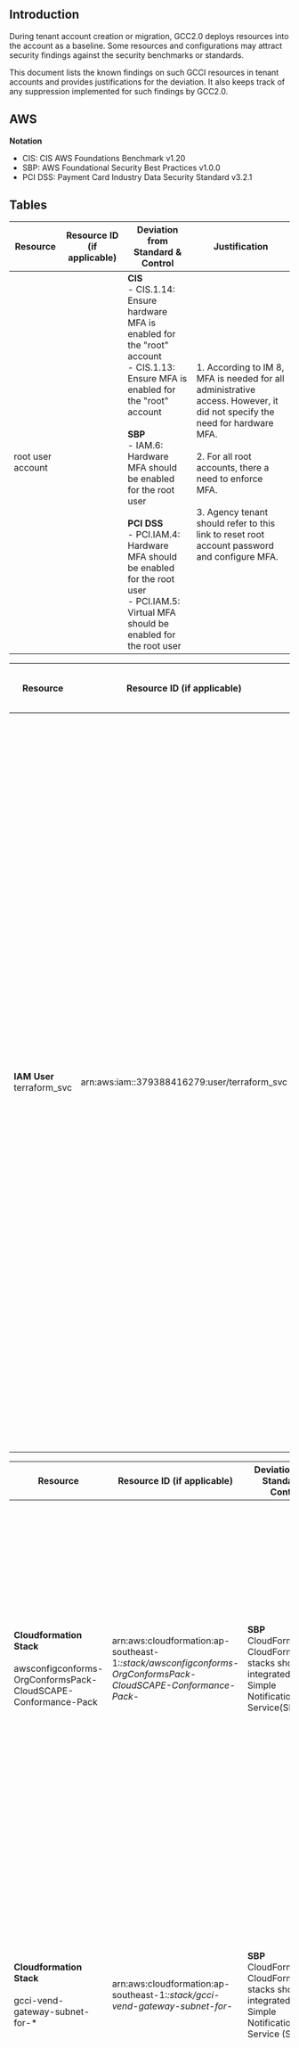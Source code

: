 ## Introduction

During tenant account creation or migration, GCC2.0 deploys resources into the account as a baseline. Some resources and configurations may attract security findings against the security benchmarks or standards.

This document lists the known findings on such GCCI resources in tenant accounts and provides justifications for the deviation. It also keeps track of any suppression implemented for such findings by GCC2.0.

## AWS

**Notation**

* CIS: CIS AWS Foundations Benchmark v1.20
* SBP: AWS Foundational Security Best Practices v1.0.0
* PCI DSS: Payment Card Industry Data Security Standard v3.2.1


## Tables

| Resource | Resource ID (if applicable) | Deviation from Standard & Control | Justification |
| ------------- |-------------|-------------|-------------|
| root user account      | | **CIS**<br>- CIS.1.14: Ensure hardware MFA is enabled for the "root" account<br>- CIS.1.13: Ensure MFA is enabled for the "root" account<br><br>**SBP**<br>- IAM.6: Hardware MFA should be enabled for the root user<br><br>**PCI DSS**<br>- PCI.IAM.4: Hardware MFA should be enabled for the root user<br>- PCI.IAM.5: Virtual MFA should be enabled for the root user |1. According to IM 8, MFA is needed for all administrative access. However, it did not specify the need for hardware MFA.<br><br>2.	For all root accounts, there a need to enforce MFA.<br><br>3. Agency tenant should refer to this link to reset root account password and configure MFA. |



| Resource | Resource ID (if applicable) | Deviation from Standard & Control | Justification |
| ------------- |-------------|-------------|-------------|
|  **IAM User**<br>terraform_svc    |  arn:aws:iam::379388416279:user/terraform_svc   |**CIS**<br>-	CIS.1.4: Ensure access keys are rotated every 90 days or less<br>-	CIS.1.3: Ensure credentials unused for 90 days or greater are disabled<br><br>**SBP**<br>-	IAM.3: IAM users' access keys should be rotated every 90 days or less<br><br>**PCI DSS**<br>- PCI.IAM.7: Unused IAM user credentials should be removed<br>- PCI.IAM.6: MFA should be enabled for all IAM users |1. This IAM user is reserved for tenants to manage their infrastructure using IaC. Currently it is not in use, and there is no permission attached to it. In future, tenants will be managing the permissions for this IAM user based on their needs.<br><br>2. The IAM key and secret generation is fully handled by automation. The key and secret are only used by terraform workspace and nobody else has access to the key and secret. SCP is also in place to block tenants from adding, deactivating or removing existing key secret pair. <br><br>3. Removal of unused credentials for more than 90 days is no longer valid because there is a chance that a tenant has no change made or trigger a terraform plan and apply in 90 days. |



| Resource | Resource ID (if applicable) | Deviation from Standard & Control | Justification |
| ------------- |-------------|-------------|-------------|
| **Cloudformation Stack**<br><br>awsconfigconforms-OrgConformsPack-CloudSCAPE-Conformance-Pack | arn:aws:cloudformation:ap-southeast-1:*:stack/awsconfigconforms-OrgConformsPack-CloudSCAPE-Conformance-Pack-* | **SBP**<br>CloudFormation.1: CloudFormation stacks should be integrated with Simple Notification Service(SNS) | This cloudformation is a deployment of AWS organization conformance pack managed by cloudscape team.<br> Instead of using SNS, deployment status or errors, are directly reflected on core-security account console under organization conformance pack service. Cloudscape team and GCC2.0 CLM team will handle the failure during deployment. |
| **Cloudformation Stack**<br><br>gcci-vend-gateway-subnet-for-* | arn:aws:cloudformation:ap-southeast-1:*:stack/gcci-vend-gateway-subnet-for-* | **SBP**<br>CloudFormation.1: CloudFormation stacks should be integrated with Simple Notification Service (SNS) | This cloudformation is part of workflow to provision new VPC in agency account. The request originates from agency request on GCC2.0 CMP.<br><br>Instead of using SNS, GCC2.0 Provisioning team and CMP team receive and monitor alert of failure directly from provisioning api responses and handle the provisioning failure accordingly. |
| **Cloudformation Stack** <br><br> gcci-vend-gen-cidr-for-* | arn:aws:cloudformation:ap-southeast-1:*:stack/gcci-vend-gen-cidr-for-* | **SBP**<br>CloudFormation.1: CloudFormation stacks should be integrated with Simple Notification Service (SNS) | This cloudformation is part of workflow to provision new VPC in agency account. The request originates from agency request on GCC2.0 CMP. <br><br>Instead of using SNS, GCC2.0 Provisioning team and CMP team receive and monitor alert of failure directly from provisioning api responses and handle the provisioning failure accordingly. |



| Resource | Resource ID (if applicable) | Deviation from Standard & Control | Justification |
| ------------- |-------------|-------------|-------------|
| **Lambda Function**<br><br>clm-pac-rules-GT* | arn:aws:lambda:ap-southeast-1:*:function:clm-pac-rules-GT* | **PCI DSS**<br>PCI.Lambda.2: Lambda functions should be in a VPC | These lambdas form part of GCC2.0 PaC policies. Custom logic is implemented to inspect tenants’ AWS resources. The lambdas do not require network interface in any VPC, and do not inspect resources at OS level in virtual machines.<br><br>Therefore, the lambdas do not require interaction with any VPC or private subnet. Hence these lambda functions should not be placed in VPC. https://aws.amazon.com/blogs/architecture/best-practices-for-developing-on-aws-lambda/ <br><br>As further confirmed by AWS, lambda not deployed in VPC cannot be triggered by any public resources, and not exposed to public network |
| **Lambda Function**<br><br>clm-central-logging-migration | arn:aws:lambda:ap-southeast-1:*:function:clm-central-logging-migration | **PCI DSS** <br>PCI.Lambda.2: Lambda functions should be in a VPC | Same as above.<br><br>This lambda is used at GCC to GCC2.0 account migration. It re-configures CloudWatch log groups’ subscription filters from GCC1.0 central logging to GCC2.0’s. It does not require network interface in any VPC, and does not update resources at OS level in virtual machines. |
| **Lambda Function** <br> clm-modify-sechub-severity-label-lambda | arn:aws:lambda:ap-southeast-1:*:function:clm-modify-sechub-severity-label-lambda | **PCI DSS**<br>PCI.Lambda.2: Lambda functions should be in a VPC<br> | Same as above.<br><br> This lambda forms part of GCC2.0 PaC implementation. It adjusts finding’s severity level in security hub. It does not require network interface in any VPC, and does not update resources at OS level in virtual machines. |
| **Lambda Function**<br><br>clm-central-logging-firehose-lambda | arn:aws:lambda:ap-southeast-1:*:function:clm-central-logging-firehose-lambda | **PCI DSS**<br>PCI.Lambda.2: Lambda functions should be in a VPC | Same as above.<br><br> This lambda forms part of GCC2.0 central logging implementation. It facilitates the logging partition in firehose before piping CloudWatch log groups to central S3 bucket in GCC2.0 core logging account. It does not require network interface in any VPC, and does not update resources at OS level in virtual machines.|
| **Lambda Function** <br><br>clm-pac-iam-event-sns-to-EventBridge| arn:aws:lambda:ap-southeast-1:*:function:clm-pac-iam-event-sns-to-EventBridge| **PCI DSS**<br>PCI.Lambda.2: Lambda functions should be in a VPC | Same as above.<br><br> This lambda forms part of GCC2.0 PaC implementation. It forwards IAM events that are collected globally to ap-southeast-1 region for further processing. It does not require network interface in any VPC, and does not update resources at OS level in virtual machines. |
| **Lambda Function** <br><br>tlz-ipam-management-retry| arn:aws:lambda:ap-southeast-1:*:function:tlz-ipam-management-retry | **PCI DSS**<br>PCI.Lambda.2: Lambda functions should be in a VPC | Same as above<br><br>This lambda forms part of GCC2.0 VPC provisioning implementation. It sends retry request for CIDR reservation to IPAM (DynamoDB based). It does not require network interface in any VPC, and does not update resources at OS level in virtual machines. |
| **Lambda Function**<br><br>tlz-ipam-management-updatecidr |arn:aws:lambda:ap-southeast-1:*:function:tlz-ipam-management-updatecidr | **PCI DSS** <br>PCI.Lambda.2: Lambda functions should be in a VPC | Same as above<br><br>This lambda forms part of GCC2.0 VPC provisioning implementation. It sends update or delete request for CIDR record to IPAM  (DynamoDB based). It does not require network interface in any VPC, and does not update resources at OS level in virtual machines. |
| **Lambda Function** <br><br>tlz-ipam-management-getcidr| arn:aws:lambda:ap-southeast-1:*:function:tlz-ipam-management-getcidr | **PCI DSS**<br>PCI.Lambda.2: Lambda functions should be in a VPC | Same as above<br><br>This lambda forms part of GCC2.0 VPC provisioning implementation. It sends get request for CIDR record to IPAM (DynamoDB based). It does not require network interface in any VPC, and does not update resources at OS level in virtual machines. |
